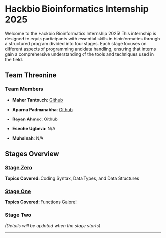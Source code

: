 # Hackbio Bioinformatics Internship 2025

Welcome to the Hackbio Bioinformatics Internship 2025! This internship is designed to equip participants with essential skills in bioinformatics through a structured program divided into four stages. Each stage focuses on different aspects of programming and data handling, ensuring that interns gain a comprehensive understanding of the tools and techniques used in the field.

## Team Threonine

### Team Members
- **Maher Tantouch**: [Github](https://github.com/mahertantouch)

- **Aparna Padmanabha**: [Github](https://github.com/iamaparnapadmanabhan)

- **Rayan Ahmed**: [Github](https://github.com/royalseeker)

- **Eseohe Ugbeva**: N/A

- **Muhsinah**: N/A


## Stages Overview

### [Stage Zero](/stage-zero)
**Topics Covered:** Coding Syntax, Data Types, and Data Structures

### [Stage One](/stage-one)
**Topics Covered:** Functions Galore!

### Stage Two
*(Details will be updated when the stage starts)*

---

